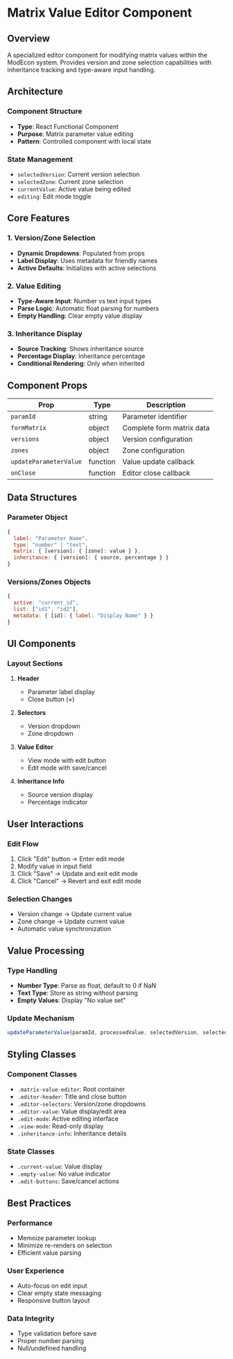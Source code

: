 # Matrix Value Editor Component

## Overview
A specialized editor component for modifying matrix values within the ModEcon system. Provides version and zone selection capabilities with inheritance tracking and type-aware input handling.

## Architecture

### Component Structure
- **Type**: React Functional Component
- **Purpose**: Matrix parameter value editing
- **Pattern**: Controlled component with local state

### State Management
- `selectedVersion`: Current version selection
- `selectedZone`: Current zone selection
- `currentValue`: Active value being edited
- `editing`: Edit mode toggle

## Core Features

### 1. Version/Zone Selection
- **Dynamic Dropdowns**: Populated from props
- **Label Display**: Uses metadata for friendly names
- **Active Defaults**: Initializes with active selections

### 2. Value Editing
- **Type-Aware Input**: Number vs text input types
- **Parse Logic**: Automatic float parsing for numbers
- **Empty Handling**: Clear empty value display

### 3. Inheritance Display
- **Source Tracking**: Shows inheritance source
- **Percentage Display**: Inheritance percentage
- **Conditional Rendering**: Only when inherited

## Component Props

| Prop | Type | Description |
|------|------|-------------|
| `paramId` | string | Parameter identifier |
| `formMatrix` | object | Complete form matrix data |
| `versions` | object | Version configuration |
| `zones` | object | Zone configuration |
| `updateParameterValue` | function | Value update callback |
| `onClose` | function | Editor close callback |

## Data Structures

### Parameter Object
```javascript
{
  label: "Parameter Name",
  type: "number" | "text",
  matrix: { [version]: { [zone]: value } },
  inheritance: { [version]: { source, percentage } }
}
```

### Versions/Zones Objects
```javascript
{
  active: "current_id",
  list: ["id1", "id2"],
  metadata: { [id]: { label: "Display Name" } }
}
```

## UI Components

### Layout Sections
1. **Header**
   - Parameter label display
   - Close button (×)

2. **Selectors**
   - Version dropdown
   - Zone dropdown

3. **Value Editor**
   - View mode with edit button
   - Edit mode with save/cancel

4. **Inheritance Info**
   - Source version display
   - Percentage indicator

## User Interactions

### Edit Flow
1. Click "Edit" button → Enter edit mode
2. Modify value in input field
3. Click "Save" → Update and exit edit mode
4. Click "Cancel" → Revert and exit edit mode

### Selection Changes
- Version change → Update current value
- Zone change → Update current value
- Automatic value synchronization

## Value Processing

### Type Handling
- **Number Type**: Parse as float, default to 0 if NaN
- **Text Type**: Store as string without parsing
- **Empty Values**: Display "No value set"

### Update Mechanism
```javascript
updateParameterValue(paramId, processedValue, selectedVersion, selectedZone)
```

## Styling Classes

### Component Classes
- `.matrix-value-editor`: Root container
- `.editor-header`: Title and close button
- `.editor-selectors`: Version/zone dropdowns
- `.editor-value`: Value display/edit area
- `.edit-mode`: Active editing interface
- `.view-mode`: Read-only display
- `.inheritance-info`: Inheritance details

### State Classes
- `.current-value`: Value display
- `.empty-value`: No value indicator
- `.edit-buttons`: Save/cancel actions

## Best Practices

### Performance
- Memoize parameter lookup
- Minimize re-renders on selection
- Efficient value parsing

### User Experience
- Auto-focus on edit input
- Clear empty state messaging
- Responsive button layout

### Data Integrity
- Type validation before save
- Proper number parsing
- Null/undefined handling